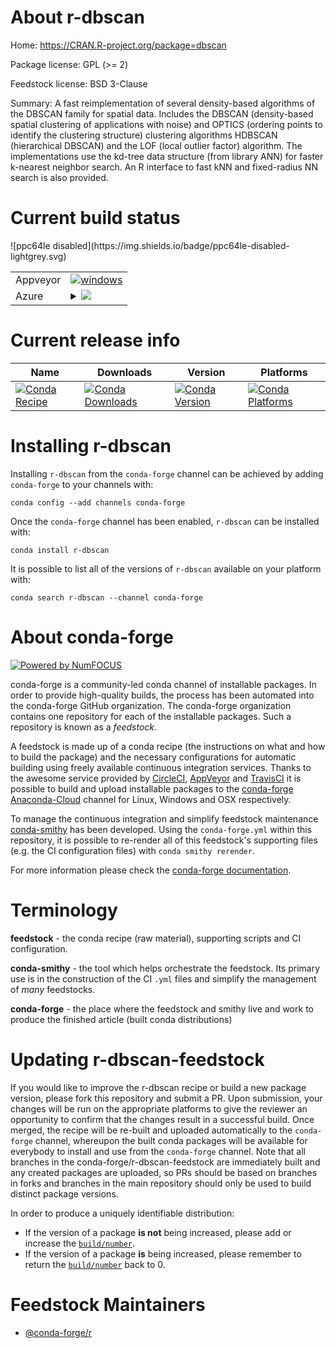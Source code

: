 About r-dbscan
==============

Home: https://CRAN.R-project.org/package=dbscan

Package license: GPL (>= 2)

Feedstock license: BSD 3-Clause

Summary: A fast reimplementation of several density-based algorithms of the DBSCAN family for spatial data. Includes the DBSCAN (density-based spatial clustering of applications with noise) and OPTICS (ordering points to identify the clustering structure) clustering algorithms HDBSCAN (hierarchical DBSCAN) and the LOF (local outlier factor) algorithm. The implementations use the kd-tree data structure (from library ANN) for faster k-nearest neighbor search. An R interface to fast kNN and fixed-radius NN search is also provided.



Current build status
====================


<table><tr>
    <td>Appveyor</td>
    <td>
      <a href="https://ci.appveyor.com/project/conda-forge/r-dbscan-feedstock/branch/master">
        <img alt="windows" src="https://img.shields.io/appveyor/ci/conda-forge/r-dbscan-feedstock/master.svg?label=Windows">
      </a>
    </td>
  </tr>
    
  <tr>
    <td>Azure</td>
    <td>
      <details>
        <summary>
          <a href="https://dev.azure.com/conda-forge/feedstock-builds/_build/latest?definitionId=6836&branchName=master">
            <img src="https://dev.azure.com/conda-forge/feedstock-builds/_apis/build/status/r-dbscan-feedstock?branchName=master">
          </a>
        </summary>
        <table>
          <thead><tr><th>Variant</th><th>Status</th></tr></thead>
          <tbody><tr>
              <td>linux_target_platformlinux-64</td>
              <td>
                <a href="https://dev.azure.com/conda-forge/feedstock-builds/_build/latest?definitionId=6836&branchName=master">
                  <img src="https://dev.azure.com/conda-forge/feedstock-builds/_apis/build/status/r-dbscan-feedstock?branchName=master&jobName=linux&configuration=linux_target_platformlinux-64" alt="variant">
                </a>
              </td>
            </tr><tr>
              <td>osx_target_platformosx-64</td>
              <td>
                <a href="https://dev.azure.com/conda-forge/feedstock-builds/_build/latest?definitionId=6836&branchName=master">
                  <img src="https://dev.azure.com/conda-forge/feedstock-builds/_apis/build/status/r-dbscan-feedstock?branchName=master&jobName=osx&configuration=osx_target_platformosx-64" alt="variant">
                </a>
              </td>
            </tr><tr>
              <td>win_target_platformwin-64</td>
              <td>
                <a href="https://dev.azure.com/conda-forge/feedstock-builds/_build/latest?definitionId=6836&branchName=master">
                  <img src="https://dev.azure.com/conda-forge/feedstock-builds/_apis/build/status/r-dbscan-feedstock?branchName=master&jobName=win&configuration=win_target_platformwin-64" alt="variant">
                </a>
              </td>
            </tr>
          </tbody>
        </table>
      </details>
    </td>
  </tr>
![ppc64le disabled](https://img.shields.io/badge/ppc64le-disabled-lightgrey.svg)
</table>

Current release info
====================

| Name | Downloads | Version | Platforms |
| --- | --- | --- | --- |
| [![Conda Recipe](https://img.shields.io/badge/recipe-r--dbscan-green.svg)](https://anaconda.org/conda-forge/r-dbscan) | [![Conda Downloads](https://img.shields.io/conda/dn/conda-forge/r-dbscan.svg)](https://anaconda.org/conda-forge/r-dbscan) | [![Conda Version](https://img.shields.io/conda/vn/conda-forge/r-dbscan.svg)](https://anaconda.org/conda-forge/r-dbscan) | [![Conda Platforms](https://img.shields.io/conda/pn/conda-forge/r-dbscan.svg)](https://anaconda.org/conda-forge/r-dbscan) |

Installing r-dbscan
===================

Installing `r-dbscan` from the `conda-forge` channel can be achieved by adding `conda-forge` to your channels with:

```
conda config --add channels conda-forge
```

Once the `conda-forge` channel has been enabled, `r-dbscan` can be installed with:

```
conda install r-dbscan
```

It is possible to list all of the versions of `r-dbscan` available on your platform with:

```
conda search r-dbscan --channel conda-forge
```


About conda-forge
=================

[![Powered by NumFOCUS](https://img.shields.io/badge/powered%20by-NumFOCUS-orange.svg?style=flat&colorA=E1523D&colorB=007D8A)](http://numfocus.org)

conda-forge is a community-led conda channel of installable packages.
In order to provide high-quality builds, the process has been automated into the
conda-forge GitHub organization. The conda-forge organization contains one repository
for each of the installable packages. Such a repository is known as a *feedstock*.

A feedstock is made up of a conda recipe (the instructions on what and how to build
the package) and the necessary configurations for automatic building using freely
available continuous integration services. Thanks to the awesome service provided by
[CircleCI](https://circleci.com/), [AppVeyor](https://www.appveyor.com/)
and [TravisCI](https://travis-ci.org/) it is possible to build and upload installable
packages to the [conda-forge](https://anaconda.org/conda-forge)
[Anaconda-Cloud](https://anaconda.org/) channel for Linux, Windows and OSX respectively.

To manage the continuous integration and simplify feedstock maintenance
[conda-smithy](https://github.com/conda-forge/conda-smithy) has been developed.
Using the ``conda-forge.yml`` within this repository, it is possible to re-render all of
this feedstock's supporting files (e.g. the CI configuration files) with ``conda smithy rerender``.

For more information please check the [conda-forge documentation](https://conda-forge.org/docs/).

Terminology
===========

**feedstock** - the conda recipe (raw material), supporting scripts and CI configuration.

**conda-smithy** - the tool which helps orchestrate the feedstock.
                   Its primary use is in the construction of the CI ``.yml`` files
                   and simplify the management of *many* feedstocks.

**conda-forge** - the place where the feedstock and smithy live and work to
                  produce the finished article (built conda distributions)


Updating r-dbscan-feedstock
===========================

If you would like to improve the r-dbscan recipe or build a new
package version, please fork this repository and submit a PR. Upon submission,
your changes will be run on the appropriate platforms to give the reviewer an
opportunity to confirm that the changes result in a successful build. Once
merged, the recipe will be re-built and uploaded automatically to the
`conda-forge` channel, whereupon the built conda packages will be available for
everybody to install and use from the `conda-forge` channel.
Note that all branches in the conda-forge/r-dbscan-feedstock are
immediately built and any created packages are uploaded, so PRs should be based
on branches in forks and branches in the main repository should only be used to
build distinct package versions.

In order to produce a uniquely identifiable distribution:
 * If the version of a package **is not** being increased, please add or increase
   the [``build/number``](https://conda.io/docs/user-guide/tasks/build-packages/define-metadata.html#build-number-and-string).
 * If the version of a package **is** being increased, please remember to return
   the [``build/number``](https://conda.io/docs/user-guide/tasks/build-packages/define-metadata.html#build-number-and-string)
   back to 0.

Feedstock Maintainers
=====================

* [@conda-forge/r](https://github.com/conda-forge/r/)

